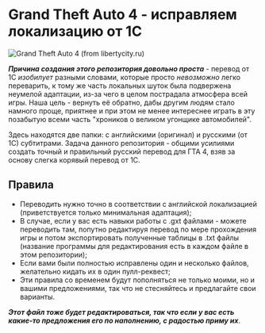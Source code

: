 # Grand Theft Auto 4 - исправляем локализацию от 1С

![Grand Theft Auto 4 (from libertycity.ru)](https://libertycity.ru/uploads/posts/2016-10/1476208800_gta-4.png)

***Причина создания этого репозитория довольно проста*** - перевод от 1С *изобилует* разными словами, которые просто *невозможно* легко переварить, к тому же часть локальных шуток была подвержена неумелой адаптации, из-за чего в целом пострадала атмосфера всей игры. Наша цель - вернуть её обратно, дабы другим людям стало намного проще, приятнее и при этом не менее интереснее играть в эту позабытую всеми часть "хроников о великом угонщике автомобилей".

Здесь находятся две папки: с английскими (оригинал) и русскими (от 1С) субтитрами. Задача данного репозитория - общими усилиями создать точный и правильный русский перевод для ГТА 4, взяв за основу слегка корявый перевод от 1С.

## Правила
- Переводить нужно точно в соответствии с английской локализацией (приветствуется только минимальная адаптация);
- В случае, если у вас есть навыки работы с .gxt файлами - можете переводить там, попутно редактируя перевод по мере прохождения игры и потом экcпортировать полученные таблицы в .txt файлы (название программы для редактирования есть в каждом файле в этом репозитории);
- Если вами были полностью исправлены один и несколько файлов, желательно кидать их в один пулл-реквест;
- Эти правила со временем будут пополняться не только моими, но и вашими предложениями, так что не стесняйтесь и предлагайте свои варианты.

***Этот файл тоже будет редактироваться, так что если у вас есть какие-то предложения его по наполнению, с радостью приму их***.
